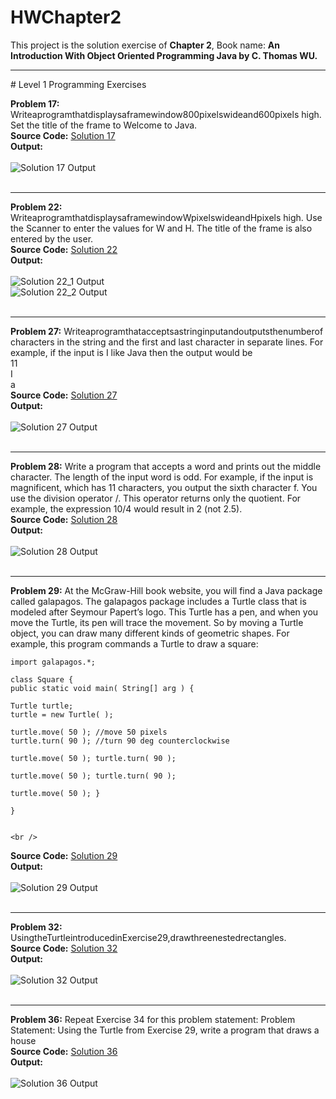 # HWChapter2

This project is the solution exercise of **Chapter 2**, Book name: **An Introduction With Object Oriented Programming Java by C. Thomas WU.** 

<hr />
# Level 1 Programming Exercises

**Problem 17:**  Writeaprogramthatdisplaysaframewindow800pixelswideand600pixels high. Set the title of the frame to Welcome to Java. <br />
**Source Code:** [Solution 17](/src/Solution17.java)  <br />
**Output:**  <br />  <br />
![Solution 17 Output](/outputscreens/solution17.png?raw=true "Solution 17")  <br />  <br />
<hr />

**Problem 22:**  WriteaprogramthatdisplaysaframewindowWpixelswideandHpixels high. Use the Scanner to enter the values for W and H. The title of the frame is also entered by the user.  <br />
**Source Code:** [Solution 22](src/Solution22.java) <br />
**Output:** <br /> <br />
![Solution 22_1 Output](/outputscreens/solution22_1.png?raw=true "Solution 22_1") <br /> 
![Solution 22_2 Output](/outputscreens/solution22_2.png?raw=true "Solution 22_2") <br /> <br />
<hr />

**Problem 27:**  Writeaprogramthatacceptsastringinputandoutputsthenumberof characters in the string and the first and last character in separate lines. For
example, if the input is I like Java then the output would be <br />
11  <br /> I  <br /> a
<br />
**Source Code:** [Solution 27](/src/Solution27.java) <br />
**Output:** <br /> <br />
![Solution 27 Output](/outputscreens/solution_27.png?raw=true "Solution 27") <br /> <br />
<hr />

**Problem 28:**  Write a program that accepts a word and prints out the middle character.
The length of the input word is odd. For example, if the input is magnificent, which has 11 characters, you output the sixth character f. You use the division operator /. This operator returns only the quotient. For example, the expression 10/4 would result in 2 (not 2.5). <br />
**Source Code:** [Solution 28](/src/Solution28.java) <br />
**Output:** <br /> <br />
![Solution 28 Output](/outputscreens/solution28.png?raw=true "Solution 28") <br /> <br />
<hr />

**Problem 29:**  At the McGraw-Hill book website, you will find a Java package called galapagos. The galapagos package includes a Turtle class that is modeled
after Seymour Papert’s logo. This Turtle has a pen, and when you move the Turtle, its pen will trace the movement. So by moving a Turtle object, you 
can draw many different kinds of geometric shapes. For example, this program commands a Turtle to draw a square: <br />

    import galapagos.*;
    
    class Square {  
    public static void main( String[] arg ) {
    
    Turtle turtle;  
    turtle = new Turtle( );
    
    turtle.move( 50 ); //move 50 pixels  
    turtle.turn( 90 ); //turn 90 deg counterclockwise
    
    turtle.move( 50 ); turtle.turn( 90 );
    
    turtle.move( 50 ); turtle.turn( 90 );
    
    turtle.move( 50 ); }
    
    }
    
    
    <br />
    
    
**Source Code:** [Solution 29](/src/Solution29.java) <br />
**Output:** <br /> <br />
![Solution 29 Output](/outputscreens/solution29.png?raw=true "Solution 29") <br /> <br />
<hr />


**Problem 32:**  UsingtheTurtleintroducedinExercise29,drawthreenestedrectangles. <br />
**Source Code:** [Solution 32](/src/Solution32.java) <br />
**Output:** <br /> <br />
![Solution 32 Output](/outputscreens/Solution32.png?raw=true "Solution 32") <br /> <br />
<hr />

**Problem 36:** Repeat Exercise 34 for this problem statement:
Problem Statement: Using the Turtle from Exercise 29, write a program that draws a house <br />
**Source Code:** [Solution 36](/src/Solution36.java) <br />
**Output:** <br /> <br />
![Solution 36 Output](/outputscreens/Solution36.png?raw=true "Solution 36") <br /> <br />



